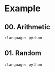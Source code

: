 # Example

## 00. Arithmetic
```{literalinclude} ../example/00-arithmetic.py
:language: python
```


## 01. Random
```{literalinclude} ../example/01-random.py
:language: python
```
